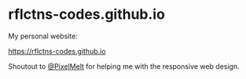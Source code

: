 # rflctns-codes.github.io

My personal website:

https://rflctns-codes.github.io

Shoutout to [@PixelMelt](https://github.com/PixelMelt) for helping me with the responsive web design.